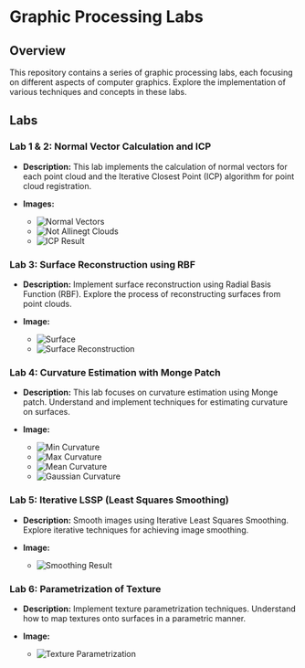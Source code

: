 # Graphic Processing Labs


## Overview

This repository contains a series of graphic processing labs, each focusing on different aspects of computer graphics. Explore the implementation of various techniques and concepts in these labs.

## Labs

### Lab 1 & 2: Normal Vector Calculation and ICP

- **Description:** This lab implements the calculation of normal vectors for each point cloud and the Iterative Closest Point (ICP) algorithm for point cloud registration.

- **Images:**
  - ![Normal Vectors](./Lab1-2/images/normal.png)
  - ![Not Allinegt Clouds](./Lab1-2/images/begin_not_alligned.png)
  - ![ICP Result](./Lab1-2/images/ICP.png)

### Lab 3: Surface Reconstruction using RBF

- **Description:** Implement surface reconstruction using Radial Basis Function (RBF). Explore the process of reconstructing surfaces from point clouds.

- **Image:**
  - ![Surface](./Lab3/images/corrupted.png)
  - ![Surface Reconstruction](./Lab3/images/reconstruct.png)

### Lab 4: Curvature Estimation with Monge Patch

- **Description:** This lab focuses on curvature estimation using Monge patch. Understand and implement techniques for estimating curvature on surfaces.

- **Image:**
  - ![Min Curvature](./Lab4/images/min.png)
  - ![Max Curvature](./Lab4/images/max.png)
  - ![Mean Curvature](./Lab4/images/mean.png)
  - ![Gaussian Curvature](./Lab4/images/min.png)

### Lab 5: Iterative LSSP (Least Squares Smoothing)

- **Description:** Smooth images using Iterative Least Squares Smoothing. Explore iterative techniques for achieving image smoothing.

- **Image:**
  - ![Smoothing Result](./Lab5/images/smoothed.png)

### Lab 6: Parametrization of Texture

- **Description:** Implement texture parametrization techniques. Understand how to map textures onto surfaces in a parametric manner.

- **Image:**
  - ![Texture Parametrization](./lab6/images/param.png)
